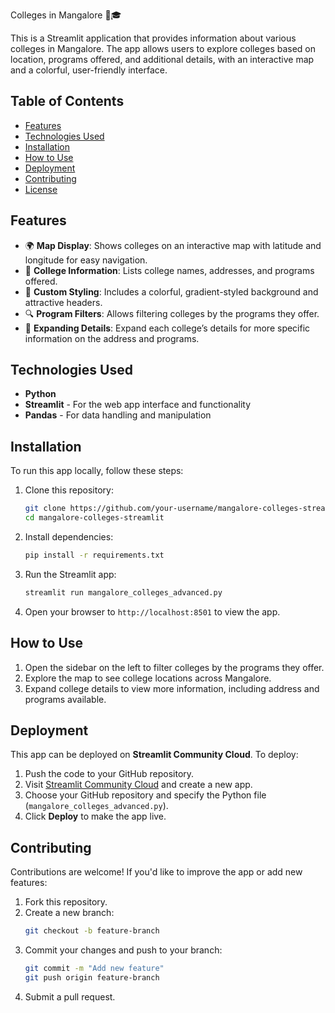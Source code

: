 
Colleges in Mangalore 🌆🎓

This is a Streamlit application that provides information about various colleges in Mangalore. The app allows users to explore colleges based on location, programs offered, and additional details, with an interactive map and a colorful, user-friendly interface.

## Table of Contents
- [Features](#features)
- [Technologies Used](#technologies-used)
- [Installation](#installation)
- [How to Use](#how-to-use)
- [Deployment](#deployment)
- [Contributing](#contributing)
- [License](#license)

## Features
- 🌍 **Map Display**: Shows colleges on an interactive map with latitude and longitude for easy navigation.
- 🏫 **College Information**: Lists college names, addresses, and programs offered.
- 🎨 **Custom Styling**: Includes a colorful, gradient-styled background and attractive headers.
- 🔍 **Program Filters**: Allows filtering colleges by the programs they offer.
- 📖 **Expanding Details**: Expand each college’s details for more specific information on the address and programs.

## Technologies Used
- **Python**
- **Streamlit** - For the web app interface and functionality
- **Pandas** - For data handling and manipulation

## Installation
To run this app locally, follow these steps:

1. Clone this repository:
   ```bash
   git clone https://github.com/your-username/mangalore-colleges-streamlit.git
   cd mangalore-colleges-streamlit
   ```

2. Install dependencies:
   ```bash
   pip install -r requirements.txt
   ```

3. Run the Streamlit app:
   ```bash
   streamlit run mangalore_colleges_advanced.py
   ```

4. Open your browser to `http://localhost:8501` to view the app.

## How to Use
1. Open the sidebar on the left to filter colleges by the programs they offer.
2. Explore the map to see college locations across Mangalore.
3. Expand college details to view more information, including address and programs available.

## Deployment
This app can be deployed on **Streamlit Community Cloud**. To deploy:
1. Push the code to your GitHub repository.
2. Visit [Streamlit Community Cloud](https://share.streamlit.io/) and create a new app.
3. Choose your GitHub repository and specify the Python file (`mangalore_colleges_advanced.py`).
4. Click **Deploy** to make the app live.

## Contributing
Contributions are welcome! If you'd like to improve the app or add new features:
1. Fork this repository.
2. Create a new branch:
   ```bash
   git checkout -b feature-branch
   ```
3. Commit your changes and push to your branch:
   ```bash
   git commit -m "Add new feature"
   git push origin feature-branch
   ```
4. Submit a pull request.


